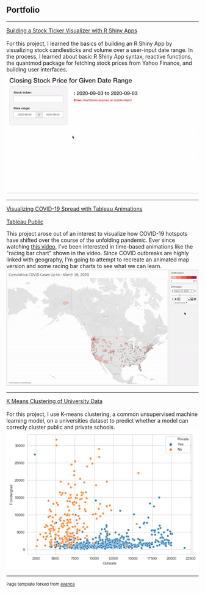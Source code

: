 ## Portfolio
---
[Building a Stock Ticker Visualizer with R Shiny Apps](https://github.com/ChrisWoodard43/StockTickerVisualizer/blob/master/StockTickerApp.R)
<br><br>
For this project, I learned the basics of building an R Shiny App by visualizing stock candlesticks and volume over a user-input date range. In the process, I learned about basic R Shiny App syntax, reactive functions, the quantmod package for fetching stock prices from Yahoo Finance, and building user interfaces. 
<br>
<img src="images/StockTickerVisualizer.gif"/>

---

[Visualizing COVID-19 Spread with Tableau Animations](https://medium.com/@chriswoodard43/visualizing-covid-19-spread-with-tableau-animations-75890dda23bb)
<br><br>
[Tableau Public](https://public.tableau.com/profile/christopher.woodard4874#!/vizhome/COVIDbyCountyAMosaic/COVIDbyCountyAMosaic)
<br>

This project arose out of an interest to visualize how COVID-19 hotspots have shifted over the course of the unfolding pandemic. Ever since watching [this video]( https://www.youtube.com/watch?v=8WVoJ6JNLO8), I've been interested in time-based animations like the "racing bar chart"  shown in the video. Since COVID outbreaks are highly linked with geography, I'm going to attempt to recreate an animated map version and some racing bar charts to see what we can learn.
<img src="images/COVID by County (Fast).gif"/>

---

[K Means Clustering of University Data](https://medium.com/@chriswoodard43/k-means-clustering-of-university-data-9e8491068778)
<br><br>
For this project, I use K-means clustering, a common unsupervised machine learning model, on a universities dataset to predict whether a model can correcly cluster public and private schools.
<img src="images/KMeans.png"/>

---

<p style="font-size:11px">Page template forked from <a href="https://github.com/evanca/quick-portfolio">evanca</a></p>
<!-- Remove above link if you don't want to attibute -->
